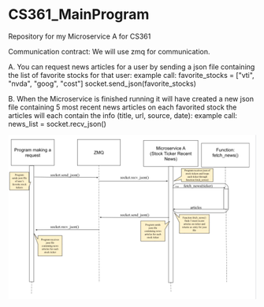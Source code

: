 # CS361_MainProgram
Repository  for my Microservice A for CS361

Communication contract: We will use zmq for communication. 

A. You can request news articles for a user by sending a json file containing the list of favorite stocks for that user:
    example call: favorite_stocks = ["vti", "nvda", "goog", "cost"]
                  socket.send_json(favorite_stocks)

B. When the Microservice is finished running it will have created a new json file containing 5 most recent news articles on each favorited stock
    the articles will each contain the info (title, url, source, date):
    example call: news_list = socket.recv_json()

![image alt](https://raw.githubusercontent.com/kosterhenry/CS361_MainProgram/main/UML_MicroserviceA.png)
